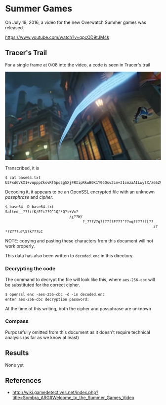 Summer Games
============

On July 19, 2016, a video for the new Overwatch Summer games
was released.

https://www.youtube.com/watch?v=qpcOD9tJM4k

Tracer's Trail
--------------

For a single frame at 0:08 into the video, a code is seen in Tracer's trail

![base64](assets/tracer-trail.jpg)

Transcribed, it is

    $ cat base64.txt
    U2FsdGVkX1+vupppZksvRf5pq5g5XjFRIipRkwB0K1Y96Qsv2Lm+31cmzaAILwytX/z66ZVWEQM/ccf1g+9m5Ubu1+sit+A9cenDxxqkIaxbm4cMeh2oKhqIHhdaBKOi6XX2XDWpa6+P5o9MQw==

Decoding it, it appears to be an OpenSSL encrypted file with an unknown
*passphrase* and *cipher*.

    $ base64 -D base64.txt
    Salted__???ifK/E?i??9^1Q"*Q?t+V=?
                                 /ع??W/
                                       ?_???V?q????f?F???"??=q????!?[??
                                                                       z?*?Z???u?\5?k???LC

NOTE: copying and pasting these characters from this document will not work properly.

This data has also been written to `decoded.enc` in this directory.

### Decrypting the code

The command to decrypt the file will look like this, where `aes-256-cbc` will be substituted
for the correct cipher.

    $ openssl enc -aes-256-cbc -d -in decoded.enc
    enter aes-256-cbc decryption password:

At the time of this writing, both the cipher and passphrase are unknown

### Compass

Purposefully omitted from this document as it doesn't require technical analysis (as far as we know at least)

Results
-------

None yet

References
----------

- http://wiki.gamedetectives.net/index.php?title=Sombra_ARG#Welcome_to_the_Summer_Games_Video
